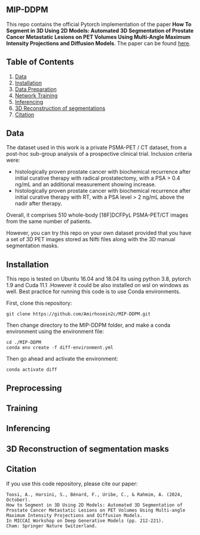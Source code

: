 ## MIP-DDPM

This repo contains the official Pytorch implementation of the paper **How To Segment in 3D Using 2D Models: Automated 3D Segmentation of Prostate Cancer Metastatic Lesions on PET Volumes Using Multi-Angle Maximum Intensity Projections and Diffusion Models**. The paper can be found [here](https://arxiv.org/pdf/2407.18555).


## Table of Contents
1. [Data](#data)
2. [Installation](#Installation)
3. [Data Preparation](#Preprocessing)
4. [Network Training](#Training)
5. [Inferencing](#Inferencing)
6. [3D Reconstruction of segmentations](#3D-Reconstruction-of-segmentation-masks)
7. [Citation](#Citation)
    <!-- - [Transformers](#transformers)
    - [Chat in TRL](#chat-in-trl)
    - [Local inference](#local-inference)
    - [Smol-tools](#smol-tools) -->



## Data
The dataset used in this work is a private PSMA-PET / CT dataset, from a post-hoc sub-group analysis of a prospective clinical trial. 
Inclusion criteria were: 
- histologically proven prostate cancer with biochemical recurrence after initial curative therapy with radical prostatectomy, with a PSA > 0.4 ng/mL and an additional measurement showing increase.
- histologically proven prostate cancer with biochemical recurrence after initial curative therapy with RT, with a PSA level > 2 ng/mL above the nadir after therapy.

Overall, it comprises 510 whole-body [18F]DCFPyL PSMA-PET/CT images from the same number of patients.

However, you can try this repo on your own dataset provided that you have a set of 3D PET images stored as Nifti files along with the 3D manual segmentation masks.


## Installation
This repo is tested on Ubuntu 16.04 and 18.04 lts using python 3.8, pytorch 1.9 and Cuda 11.1 .However it could be also installed on wsl on windows as well. 
Best practice for running this code is to use Conda environments.

First, clone this repository:

```
git clone https://github.com/Amirhosein2c/MIP-DDPM.git
```

Then change directory to the MIP-DDPM folder, and make a conda environment using the environment file:

```shell
cd ./MIP-DDPM
conda env create -f diff-environment.yml
```

Then go ahead and activate the environment:

```
conda activate diff
```


## Preprocessing


## Training


## Inferencing


## 3D Reconstruction of segmentation masks


## Citation

If you use this code repository, please cite our paper:
```
Toosi, A., Harsini, S., Bénard, F., Uribe, C., & Rahmim, A. (2024, October). 
How to Segment in 3D Using 2D Models: Automated 3D Segmentation of Prostate Cancer Metastatic Lesions on PET Volumes Using Multi-angle Maximum Intensity Projections and Diffusion Models. 
In MICCAI Workshop on Deep Generative Models (pp. 212-221). 
Cham: Springer Nature Switzerland. 
```



<!-- Our code base is divided into two pars: The folder *Binary_AE* contains code for the training of the binarizing encoder-decoder model. The folder *Bernoulli_Diffusion*   contains code for the training and evaluation of the Bernoulli diffusion model in the binary latent space.  -->

<!-- 
## Data
The BRATS2020 dataset can be downloaded [here](https://www.med.upenn.edu/cbica/brats2020/data.html).
The OCT2017 dataset can be downloaded [here](https://www.kaggle.com/datasets/paultimothymooney/kermany2018).
A mini-example how the data needs to be stored can be found in the folder *data*. 


<img src="./overview1.png" alt="drawing" style="width:800px;"/>


### Training of the Binarizing Autoencoder
- To run the training of the binarizing autoencoder on the BRATS2020 dataset, run
`python  ./Binary_AE/train_ae.py --dataset brats --amp --ema --steps_per_save_output 5000 --codebook_size 128  --nf 32 --steps_per_log 200 --steps_per_checkpoint 10000 --img_size 256 --batch_size 24 --latent_shape 1 32 32 --ch_mult 1 2 2 4 --n_channels=4  --log_dir logs/binaryae_brats --norm_first --data_dir ./data/brats/training`

- To run the training of the binarizing autoencoder on the OCT dataset, run
`python  ./Binary_AE/train_ae.py --dataset OCT --amp --ema --steps_per_save_output 5000 --codebook_size 128  --nf 32 --steps_per_log 200 --steps_per_checkpoint 10000 --img_size 256 --batch_size 24 --latent_shape 1 32 32 --ch_mult 1 2 2 4 --n_channels=1  --log_dir logs/binaryae_OCT --norm_first --data_dir ./data/OCT/training`


The trained autoencoder models will be stored in a folder *logs*.

### Check the Performance of the Pretrained Binarizing Autoencoder
- For the BRATS2020 dataset, run
`python  ./Bernoulli_Diffusion/scripts/test_ae.py --sampler bld  --dataset brats --data_dir './data/brats/training' --amp --ema  --codebook_size 128 --nf 32 --steps_per_log 200 --steps_per_checkpoint 10000 --img_size 256 --batch_size 1 --latent_shape 1 32 32 --ch_mult 1 2 2 4 --n_channels=4  --log_dir ./logs/binaryae_brats --norm_first --ae_load_dir ./logs/binaryae_brats --ae_load_step 00000`

- For the OCT dataset, run
`python  ./Bernoulli_Diffusion/scripts/test_ae.py --sampler bld  --dataset OCT --data_dir './data/OCT/training' --amp --ema  --codebook_size 128 --nf 32 --steps_per_log 200 --steps_per_checkpoint 10000 --img_size 256 --batch_size 1 --latent_shape 1 32 32 --ch_mult 1 2 2 4 --n_channels=1  --log_dir ./logs/binaryae_OCT  --norm_first --ae_load_dir ./logs/binaryae_OCT --ae_load_step 00000`


### Training of the Bernoulli Diffusion Model

- To run the training of the Bernoulli diffusion model on the BRATS2020 dataset, run
`python ./Bernoulli_Diffusion/scripts/latent_train.py --sampler bld  --dataset brats --data_dir './data/brats/training'  --codebook_size 128 --nf 32  --img_size 256 --batch_size 36 --latent_shape 1 32 32 --ch_mult 1 2 2 4 --n_channels=4 --ae_load_dir ./logs/binaryae_brats --ae_load_step 00000`
- To run the training of the Bernoulli diffusion model on the OCT2017 dataset, run
 `python  ./Bernoulli_Diffusion/scripts/latent_train.py --sampler bld  --dataset OCT --data_dir './data/OCT/training'  --codebook_size 128 --nf 32  --img_size 256 --batch_size 36 --latent_shape 1 32 32 --ch_mult 1 2 2 4 --n_channels=1 --ae_load_dir ./logs/binaryae_OCT --ae_load_step 00000`
 
 The trained Bernoulli diffusion models will be stored in a folder *results*.

### Inference
Use the flags `--noise_level` and  `--prob_threshold` to set the noise level L and the probability threshold P, respectively
- To run the inference on the BRATS2020 test set, run
   `python ./Bernoulli_Diffusion/scripts/latent_sample_anomaly.py    --sampler bld  --dataset brats --data_dir './data/brats/validation' --noise_level 200 --prob_threshold 0.5  --codebook_size 128 --nf 32  --img_size 256 --batch_size 1 --latent_shape 1 32 32 --ch_mult 1 2 2 4 --n_channels=4  --ae_load_dir ./logs/binaryae_brats --ae_load_step 00000 --amp --ema  --norm_first`
   

- To run the inference on the OCT test set, run
    `python  ./Bernoulli_Diffusion/scripts/latent_sample_anomaly.py   --sampler bld  --dataset OCT --data_dir './data/OCT/validation' --noise_level 200 --prob_threshold 0.5 --codebook_size 128 --nf 32  --img_size 256 --batch_size 1 --latent_shape 1 32 32 --ch_mult 1 2 2 4 --n_channels=1  --ae_load_dir ./logs/binaryae_OCT --ae_load_step 0000 --amp --ema  --norm_first`

## Citation

If you use this code repository, please cite our paper:

Wolleb, J., Bieder, F., Friedrich, P., Zhang, P., Durrer, A., & Cattin, P. C. (2024). Binary Noise for Binary Tasks: Masked Bernoulli Diffusion for Unsupervised Anomaly Detection. arXiv preprint arXiv:2403.11667.


## Comparing Methods
### AnoDDPM
We implement the method [AnoDDPM: Anomaly Detection With Denoising Diffusion Probabilistic Models Using Simplex Noise](https://openaccess.thecvf.com/content/CVPR2022W/NTIRE/html/Wyatt_AnoDDPM_Anomaly_Detection_With_Denoising_Diffusion_Probabilistic_Models_Using_Simplex_CVPRW_2022_paper.html) as suggested in [this Github Repo](https://github.com/Julian-Wyatt/AnoDDPM).
We adapt the dataloader to take input images of resolution 4x256x256 (BRATS2020), or 1x256x256 (OCT2017) respectively. We train the model for 2000 epochs on each dataset. As suggested in their paper, during inference, we add 250 steps of simplex noise to the input image and iterate through the denoising process following a simplex noise schedule.

### Latent Diffusion Model (LDM)
We follow the paper [Fast Unsupervised Brain Anomaly Detection and Segmentation with Diffusion Models](https://conferences.miccai.org/2022/papers/211-Paper1680.html).
For the pytorch code, we follow the tutorial for the 2d latent diffusion model given in [MONAIGenerative](https://github.com/Project-MONAI/GenerativeModels/tree/main/tutorials/generative/2d_ldm).
For the autoencoder, we use the implementation of the [VQVAE](https://github.com/Project-MONAI/GenerativeModels/blob/main/generative/networks/nets/vqvae.py). We train it for 100 epochs with a batch size of 24.
For the diffusion model in the latent space, we follow the implementation of the [2D latent diffusion model](https://github.com/Project-MONAI/GenerativeModels/blob/main/generative/networks/nets/diffusion_model_unet.py). We train it for 200 epochs with a batch size of 24.
During sampling, we achieved the best healthy reconstructions by adding L=300 steps of noise to the input images, and then iteratively going through the Gaussian denoising process. The masking is applied as described in

### pDDPM
We follow the paper [Patched Diffusion Models for Unsupervised Anomaly Detection in Brain MRI](https://arxiv.org/abs/2303.03758) and obtain healthy reconstructions via a patch-based inpainting task.
We adapt the Github repo proposed [here](https://github.com/FinnBehrendt/patched-Diffusion-Models-UAD) to work on 2D images of resolution of 4x256x256 (BRATS2020), or 1x256x256 (OCT2017) respectively, and mask out patches of resolution 128x128. For this resolution and patch size, during sampling, we achieved the best healthy reconstructions by adding L=300 steps of noise to the input images.

### AutoDDPM
According to [Mask, Stitch, and Re-Sample: Enhancing Robustness and Generalizability in Anomaly Detection through Automatic Diffusion Models](https://openreview.net/pdf/bccb1a6f870d1e91bbe01e1f472e196154d8e5ac.pdf), we implement AutoDDPM following [this Github repo](https://github.com/ci-ber/autoDDPM). We train for 630 epochs on the BRATS2020 dataset. On the OCT2017 datasets, 66 epochs were sufficient. The batch size is chosen to be 4 on both datasets.
 -->



